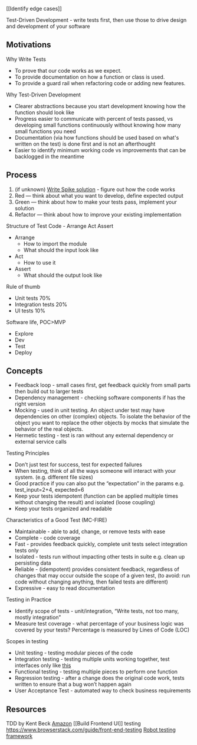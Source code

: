 
[[Identify edge cases]]


Test-Driven Development - write tests first, then use those to drive design and development of your software

## Motivations
Why Write Tests
- To prove that our code works as we expect.
- To provide documentation on how a function or class is used.
- To provide a guard rail when refactoring code or adding new features.

Why Test-Driven Development
- Clearer abstractions because you start development knowing how the function should look like
- Progress easier to communicate with percent of tests passed, vs developing small functions continuously without knowing how many small functions you need
- Documentation (via how functions should be used based on what's written on the test) is done first and is not an afterthought
- Easier to identify minimum working code vs improvements that can be backlogged in the meantime

## Process
1. (if unknown) [Write Spike solution](https://qualitycoding.org/spike-solution/) - figure out how the code works 
1. Red — think about what you want to develop, define expected output
1. Green — think about how to make your tests pass, implement your solution
1. Refactor — think about how to improve your existing implementation

Structure of Test Code - Arrange Act Assert
- Arrange
	- How to import the module
	- What should the input look like
- Act
	- How to use it
- Assert
	- What should the output look like

Rule of thumb
- Unit tests 70%
- Integration tests 20%
- UI tests 10%

Software life, POC>MVP
- Explore
- Dev
- Test
- Deploy

## Concepts
- Feedback loop - small cases first, get feedback quickly from small parts then build out to larger tests
- Dependency management - checking software components if has the right version
- Mocking - used in unit testing. An object under test may have dependencies on other (complex) objects. To isolate the behavior of the object you want to replace the other objects by mocks that simulate the behavior of the real objects.
- Hermetic testing - test is ran without any external dependency or external service calls

Testing Principles
- Don’t just test for success, test for expected failures
- When testing, think  of all the ways someone will interact with your system. (e.g. different file sizes)
- Good practice if you can also put the “expectation” in the params e.g. test_input=2+4, expected=6
- Keep your tests idempotent (function can be applied multiple times without changing the result) and isolated (loose coupling)
- Keep your tests organized and readable

Characteristics of a Good Test (MC-FIRE)
- Maintainable - able to add, change, or remove tests with ease
- Complete - code coverage
- Fast - provides feedback quickly, complete unit tests select integration tests only
- Isolated - tests run without impacting other tests in suite e.g. clean up persisting data
- Reliable - (idempotent) provides consistent feedback, regardless of changes that may occur outside the scope of a given test, (to avoid: run code without changing anything, then failed tests are different)
- Expressive - easy to read documentation

Testing in Practice
- Identify scope of tests - unit/integration, “Write tests, not too many, mostly integration”
- Measure test coverage - what percentage of your business logic was covered by your tests? Percentage is measured by Lines of Code (LOC)

Scopes in testing
- Unit testing - testing modular pieces of the code
- Integration testing - testing multiple units working together, test interfaces only like [this](https://martinfowler.com/articles/microservice-testing/#testing-progress-3)
- Functional testing - testing multiple pieces to perform one function
- Regression testing - after a change does the original code work, tests written to ensure that a bug won’t happen again
- User Acceptance Test - automated way to check business requirements


## Resources
TDD by Kent Beck [Amazon](https://www.amazon.com/Test-Driven-Development-Kent-Beck/dp/0321146530)
[[Build Frontend UI]] testing https://www.browserstack.com/guide/front-end-testing
[Robot testing framework](https://github.com/robotology/robot-testing-framework)
